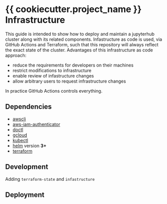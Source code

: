 # {{ cookiecutter.project_name }} Infrastructure

This guide is intended to show how to deploy and maintain a jupyterhub
cluster along with its related components. Infastructure as code is
used, via GitHub Actions and Terraform, such that this repository will
always reflect the exact state of the cluster. Advantages of this
infrastructure as code approach:

 - reduce the requirements for developers on their machines
 - restrict modifications to infrastructure
 - enable review of infastructure changes
 - allow arbitrary users to request infrastructure changes

In practice GitHub Actions controls everything.

## Dependencies

 - [awscli](https://docs.aws.amazon.com/cli/latest/userguide/cli-chap-install.html)
 - [aws-iam-authenticator](https://docs.aws.amazon.com/eks/latest/userguide/install-aws-iam-authenticator.html)
 - [doctl](https://github.com/digitalocean/doctl#installing-doctl)
 - [gcloud](https://cloud.google.com/sdk/install)
 - [kubectl](https://kubernetes.io/docs/tasks/tools/install-kubectl/)
 - [helm](https://helm.sh/) version **3+**
 - [terraform](https://www.terraform.io/downloads.html)

## Development

Adding `terraform-state` and `infastructure`

## Deployment


